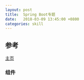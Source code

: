 ```yaml
---
layout: post
title:  Spring Boot专题
date:   2018-03-09 13:45:00 +0800
categories: skill
---
```


## 参考
[主页](http://projects.spring.io/spring-boot/)

### 组件


####
